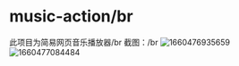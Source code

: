# music-action/br
此项目为简易网页音乐播放器/br
截图：/br
![1660476935659](https://user-images.githubusercontent.com/78678747/184534885-7ffe3099-f3ab-46b1-bb78-f3850e0fc722.jpg)
![1660477084484](https://user-images.githubusercontent.com/78678747/184534925-d2c6cbc1-b6ca-4419-a43d-21469d4ac1b0.jpg)

